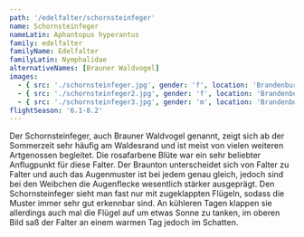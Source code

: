 ```yaml
---
path: '/edelfalter/schornsteinfeger'
name: Schornsteinfeger
nameLatin: Aphantopus hyperantus
family: edelfalter
familyName: Edelfalter
familyLatin: Nymphalidae
alternativeNames: [Brauner Waldvogel]
images:
  - { src: './schornsteinfeger.jpg', gender: 'f', location: 'Brandenburg, Heinrichsfelde', author: Georg, date: '2016-07-01' }
  - { src: './schornsteinfeger2.jpg', gender: 'f', location: 'Brandenburg, Heinrichsfelde', author: Georg, date: '2016-07-01' }
  - { src: './schornsteinfeger3.jpg', gender: 'm', location: 'Brandenburg, bei Dollgow', author: Georg, date: '2016-07-02' }
flightSeason: '6.1-8.2'
---
```


Der Schornsteinfeger, auch Brauner Waldvogel genannt, zeigt sich ab der Sommerzeit sehr häufig am Waldesrand und ist meist von vielen weiteren Artgenossen begleitet. Die rosafarbene Blüte war ein sehr beliebter Anflugpunkt für diese Falter. Der Braunton unterscheidet sich von Falter zu Falter und auch das Augenmuster ist bei jedem genau gleich, jedoch sind bei den Weibchen die Augenflecke wesentlich stärker ausgeprägt. Den Schornsteinfeger sieht man fast nur mit zugeklappten Flügeln, sodass die Muster immer sehr gut erkennbar sind. An kühleren Tagen klappen sie allerdings auch mal die Flügel auf um etwas Sonne zu tanken, im oberen Bild saß der Falter an einem warmen Tag jedoch im Schatten.
